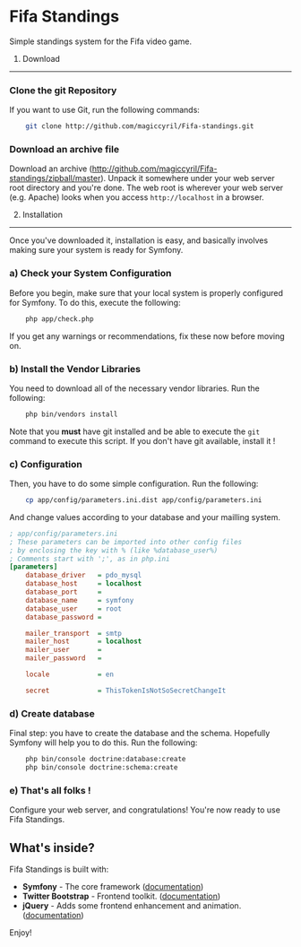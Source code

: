 Fifa Standings
========================

Simple standings system for the Fifa video game.

1) Download
--------------------------------

### Clone the git Repository

If you want to use Git, run the following commands:

``` bash
    git clone http://github.com/magiccyril/Fifa-standings.git
```

### Download an archive file

Download an archive
(http://github.com/magiccyril/Fifa-standings/zipball/master).
Unpack it somewhere under your web server root directory and you're done.
The web root is wherever your web server (e.g. Apache) looks when you
access `http://localhost` in a browser.

2) Installation
---------------

Once you've downloaded it, installation is easy, and basically
involves making sure your system is ready for Symfony.

### a) Check your System Configuration

Before you begin, make sure that your local system is properly configured
for Symfony. To do this, execute the following:

``` bash
    php app/check.php
```

If you get any warnings or recommendations, fix these now before moving on.

### b) Install the Vendor Libraries

You need to download all of the necessary vendor libraries. Run the following:

``` bash
    php bin/vendors install
```

Note that you **must** have git installed and be able to execute the `git`
command to execute this script. If you don't have git available, install
it !

### c) Configuration

Then, you have to do some simple configuration. Run the following:

``` bash
    cp app/config/parameters.ini.dist app/config/parameters.ini
```

And change values according to your database and your mailling system.

``` ini
; app/config/parameters.ini
; These parameters can be imported into other config files
; by enclosing the key with % (like %database_user%)
; Comments start with ';', as in php.ini
[parameters]
    database_driver   = pdo_mysql
    database_host     = localhost
    database_port     =
    database_name     = symfony
    database_user     = root
    database_password =

    mailer_transport  = smtp
    mailer_host       = localhost
    mailer_user       =
    mailer_password   =

    locale            = en

    secret            = ThisTokenIsNotSoSecretChangeIt
```

### d) Create database

Final step: you have to create the database and the schema. Hopefully Symfony
will help you to do this. Run the following:

``` bash
    php bin/console doctrine:database:create
    php bin/console doctrine:schema:create
```

### e) That's all folks !

Configure your web server, and congratulations! You're now ready to use Fifa Standings.

What's inside?
---------------
Fifa Standings is built with:

* **Symfony** - The core framework ([documentation](http://symfony.com/doc/current/))
* **Twitter Bootstrap** - Frontend toolkit. ([documentation](http://twitter.github.com/bootstrap/))
* **jQuery** - Adds some frontend enhancement and animation.
  ([documentation](http://docs.jquery.com/Main_Page))

Enjoy!
